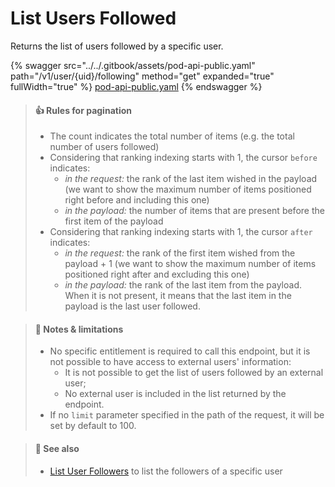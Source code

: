 # List Users Followed

Returns the list of users followed by a specific user.

{% swagger src="../../.gitbook/assets/pod-api-public.yaml" path="/v1/user/{uid}/following" method="get" expanded="true" fullWidth="true" %}
[pod-api-public.yaml](../../.gitbook/assets/pod-api-public.yaml)
{% endswagger %}

> #### 👍 Rules for pagination
>
> * The count indicates the total number of items (e.g. the total number of users followed)
> * Considering that ranking indexing starts with 1, the cursor `before` indicates:
>   * _in the request:_ the rank of the last item wished in the payload (we want to show the maximum number of items positioned right before and including this one)
>   * _in the payload:_ the number of items that are present before the first item of the payload
> * Considering that ranking indexing starts with 1, the cursor `after` indicates:
>   * _in the request:_ the rank of the first item wished from the payload + 1 (we want to show the maximum number of items positioned right after and excluding this one)
>   * _in the payload:_ the rank of the last item from the payload. When it is not present, it means that the last item in the payload is the last user followed.

> #### 🚧 Notes & limitations
>
> * No specific entitlement is required to call this endpoint, but it is not possible to have access to external users' information:
>   * It is not possible to get the list of users followed by an external user;
>   * No external user is included in the list returned by the endpoint.
> * If no `limit` parameter specified in the path of the request, it will be set by default to 100.

> #### 📘 See also
>
> * [List User Followers](list-user-followers.md) to list the followers of a specific user
